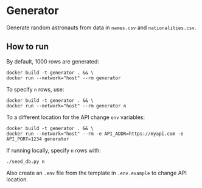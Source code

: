 # Generator

Generate random astronauts from data in `names.csv` and `nationalities.csv`.

## How to run

By default, 1000 rows are generated:
```shell
docker build -t generator . && \
docker run --network="host" --rm generator
```

To specify `n` rows, use:
```shell
docker build -t generator . && \
docker run --network="host" --rm generator n
```

To a different location for the API change `env` variables:
```shell
docker build -t generator . && \
docker run --network="host" --rm -e API_ADDR=https://myapi.com -e API_PORT=1234 generator
```

If running locally, specify `n` rows with:
```shell
./seed_db.py n
```
Also create an `.env` file from the template in `.env.example` to change API location.
